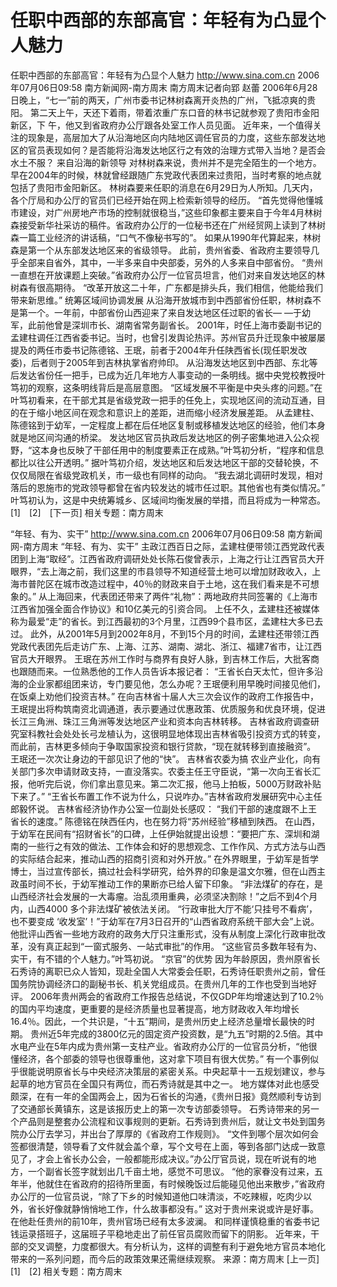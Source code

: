 # 任职中西部的东部高官：年轻有为凸显个人魅力

任职中西部的东部高官：年轻有为凸显个人魅力
http://www.sina.com.cn 2006年07月06日09:58 南方新闻网-南方周末
南方周末记者向郢 赵蕾
2006年6月28日晚上，“七一”前的两天，广州市委书记林树森离开炎热的广州，飞抵凉爽的贵阳。
第二天上午，天还下着雨，带着浓重广东口音的林书记就参观了贵阳市金阳新区，下
午，他又到省政府办公厅跟各处室工作人员见面。
近年来，一个值得关注的现象是，高层加大了从沿海地区向内陆地区调任官员的力度，这些东部发达地区的官员表现如何？是否能将沿海发达地区行之有效的治理方式带入当地？是否会水土不服？
来自沿海的新领导
对林树森来说，贵州并不是完全陌生的一个地方。早在2004年的时候，林就曾经跟随广东党政代表团来过贵阳，当时考察的地点就包括了贵阳市金阳新区。
林树森要来任职的消息在6月29日为人所知。几天内，各个厅局和办公厅的官员们已经开始在网上检索新领导的经历。
“首先觉得他懂城市建设，对广州房地产市场的控制就很稳当，”这些印象都主要来自于今年4月林树森接受新华社采访的稿件。省政府办公厅的一位秘书还在广州经贸网上读到了林树森一篇工业经济的讲话稿，“口气不像秘书写的”。
如果从1990年代算起来，林树森是第一个从东部发达地区来的省级领导。
此前，贵州省委、省政府主要领导几乎全部来自省外，其中，一半多来自中央部委，另外的人多来自中部省份。
“贵州一直想在开放课题上突破。”省政府办公厅一位官员坦言，他们对来自发达地区的林树森有很高期待。
“改革开放这二十年，广东都是排头兵，我们相信，他能给我们带来新思维。”
统筹区域间协调发展
从沿海开放城市到中西部省份任职，林树森不是第一个。一年前，中部省份山西迎来了来自发达地区任过职的省长— —于幼军，此前他曾是深圳市长、湖南省常务副省长。
2001年，时任上海市委副书记的孟建柱调任江西省委书记。当时，也曾引发舆论热评。苏州官员升迁现象中被屡屡提及的两任市委书记陈德铭、王珉，前者于2004年升任陕西省长(现任职发改委)，后者则于2005年到吉林执掌省府帅印。
从沿海发达地区到中西部、东北等后发达省份任一把手，已成为近几年地方人事变动的一条明线。据中央党校教授叶笃初的观察，这条明线背后是高层意图。
“区域发展不平衡是中央头疼的问题。”在叶笃初看来，在干部尤其是省级党政一把手的任免上，实现地区间的流动互通，目的在于缩小地区间在观念和意识上的差距，进而缩小经济发展差距。
从孟建柱、陈德铭到于幼军，一定程度上都在后任地区复制或移植发达地区的经验，他们本身就是地区间沟通的桥梁。
发达地区官员执政后发达地区的例子密集地进入公众视野，“这本身也反映了干部任用中的制度要素正在成熟。”叶笃初分析，“程序和信息都比以往公开透明。”
据叶笃初介绍，发达地区和后发达地区干部的交替轮换，不仅仅局限在省级党政机关，市一级也有同样的动向。
“我去湖北调研时发现，相对落后的恩施市的党政领导都曾在省内较发达的城市任过职。其他省也有类似情况。”
叶笃初认为，这是中央统筹城乡、区域间均衡发展的举措，而且将成为一种常态。
[1]　[2]　[下一页]
相关专题：南方周末 

“年轻、有为、实干”
http://www.sina.com.cn 2006年07月06日09:58 南方新闻网-南方周末
“年轻、有为、实干”
主政江西百日之际，孟建柱便带领江西党政代表团到上海“取经”。江西省政府调研处处长陈石俊曾表示，上海之行让江西官员大开眼界，“去上海之前，我们这里的市县领导不知道经营土地可以增加财政收入，上海市普陀区在城市改造过程中，40％的财政来自于土地，这在我们看来是不可想象的。”
从上海回来，代表团还带来了两件“礼物”：两地政府共同签署的《上海市江西省加强全面合作协议》和10亿美元的引资合同。
上任不久，孟建柱还被媒体称为最爱“走”的省长。到江西最初的3个月里，江西99个县市区，孟建柱大多已去过。
此外，从2001年5月到2002年8月，不到15个月的时间，孟建柱还带领江西党政代表团先后走访广东、上海、江苏、湖南、湖北、浙江、福建7省市，让江西官员大开眼界。
王珉在苏州工作时与商界有良好人脉，到吉林工作后，大批客商也跟随而来。一位熟悉他的工作人员告诉本报记者： “王省长白天太忙，但许多沿海的企业家都组团来访，专门要见他，怎么办呢？王珉便利用早晚时间接见他们，在饭桌上劝他们投资吉林。”
在向吉林省十届人大三次会议作的政府工作报告中，王珉提出将构筑南资北调通道，表示要通过优惠政策、优质服务和优良环境，促进长江三角洲、珠江三角洲等发达地区产业和资本向吉林转移。
吉林省政府调查研究室科教社会处处长弓龙植认为，这很明显地体现出吉林省吸引投资方式的转变，而此前，吉林更多倾向于争取国家投资和银行贷款，“现在就转移到直接融资”。
王珉还一次次让身边的干部见识了他的“快”。
吉林省农委为搞
农业产业化，向有关部门多次申请财政支持，一直没落实。农委主任王守臣说，“第一次向王省长汇报，他听完后说，你们拿出意见来。第二次汇报，他马上拍板，5000万财政补贴下来了。”
“王省长布置工作不说为什么，只说咋办。”吉林省政府发展研究中心主任郎毅怀说。
吉林省经济协作办公室一位副处长感叹：
“我们干部的速度跟不上王省长的速度。”
陈德铭在陕西任内，也在努力将“苏州经验”移植到陕西。
在山西，于幼军在民间有“招财省长”的口碑，上任伊始就提出设想：“要把广东、深圳和湖南的一些行之有效的做法、工作体会和好的思想观念、工作作风、方式方法与山西的实际结合起来，推动山西的招商引资和对外开放。”
在外界眼里，于幼军是哲学博士，当过宣传部长，搞过社会科学研究，给外界的印象是温文尔雅，但在山西主政虽时间不长，于幼军推动工作的果断亦已给人留下印象。
“非法煤矿的存在，是山西经济社会发展的一大毒瘤。治乱须用重典，必须坚决割除！”之后不到4个月内，山西4000 多个非法煤矿被依法关闭。
“行政审批大厅不能‘只挂号不看病’，也不要变成 ‘收发室’！”于幼军在7月3日召开的“山西省政府系统干部大会”上说。他批评山西省一些地方政府的政务大厅只注重形式，没有从制度上深化行政审批改革，没有真正起到“一窗式服务、一站式审批”的作用。
“这些官员多数年轻有为、实干，有不错的个人魅力。”叶笃初说。
“京官”的优势
因为年龄原因，贵州原省长石秀诗的离职已众人皆知，现赴全国人大常委会任职，石秀诗任职贵州之前，曾任国务院协调经济口的副秘书长、机关党组成员。在贵州几年的工作也受到当地好评。
2006年贵州两会的省政府工作报告总结说，不仅GDP年均增速达到了10.2％的国内平均速度，更重要的是经济质量也显著提高，地方财政收入年均增长16.4％。因此，一个共识是，“十五”期间，是贵州历史上经济总量增长最快的时期。
贵州近5年完成的3800亿元的固定资产投资数，是“九五”时期的2.5倍。其中水电产业在5年内成为贵州第一支柱产业。省政府办公厅的一位官员分析，“他很懂经济，各个部委的领导也很尊重他，这对拿下项目有很大优势。”
有一个事例似乎很能说明原省长与中央经济决策层的紧密关系。中央起草十一五规划建议，参与起草的地方官员在全国只有两位，而石秀诗就是其中之一。
地方媒体对此也感受颇深，在有一年的全国两会上，因为石省长的沟通，《贵州日报》竟然顺利专访到了交通部长黄镇东，这是该报历史上的第一次专访部委领导。
石秀诗带来的另一个产品则是整套办公流程和议事规则的更新。石秀诗到贵州后，就让文书处到国务院办公厅去学习，并出台了厚厚的《省政府工作规则》。
“文件到哪个层次如何会签都很清楚，领导看了文件就会盖个章，写个文号在上面，等到各部门达成一致意见了，才会上省长办公会，一般都能形成决议。”办公厅官员说，现在听说有的地方，一个副省长签字就划出几千亩土地，感觉不可思议。
“他的家眷没有过来，五年半，他就住在省政府的招待所里面，有时候晚饭过后能碰见他出来散步，”省政府办公厅的一位官员说，“除了下乡的时候知道他口味清淡，不吃辣椒，吃肉少以外，省长好像就静悄悄地工作，什么故事都没有。”
这对于贵州来说或许是好事。在他赴任贵州的前10年，贵州官场已经有太多波澜。
和同样谨慎稳重的省委书记钱运录搭班子，这届班子平稳地走出了前任官员腐败而留下的阴影。
近年来，干部的交叉调整，力度都很大。有分析认为，这样的调整有利于避免地方官员本地化带来的一系列问题，而今后的政策效果还需继续观察。 来源：南方周末
[上一页]　[1]　[2]
相关专题：南方周末 

